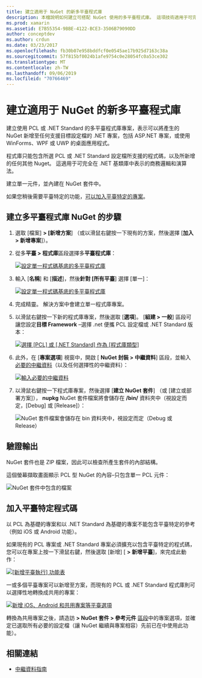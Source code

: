 ```yaml
---
title: 建立適用于 NuGet 的新多平臺程式庫
description: 本檔說明如何建立可搭配 NuGet 使用的多平臺程式庫。 這項技術適用于可完全以 .NET 基類庫表示的商務邏輯和演算法，因此會在所有目標平臺上執行，而不需要平臺特定程式碼。
ms.prod: xamarin
ms.assetid: E7B55354-9BBE-4122-BCE3-3506B79090DD
author: conceptdev
ms.author: crdun
ms.date: 03/23/2017
ms.openlocfilehash: fb30b07e958bddfcf0e0545ae17b925d7163c38a
ms.sourcegitcommit: 57f815bf0024b1afe9754c0e28054fc0a53ce302
ms.translationtype: MT
ms.contentlocale: zh-TW
ms.lasthandoff: 09/06/2019
ms.locfileid: "70766469"
---
```

# <a name="creating-a-new-multiplatform-library-for-nuget"></a>建立適用于 NuGet 的新多平臺程式庫

建立使用 PCL 或 .NET Standard 的多平臺程式庫專案，表示可以將產生的 NuGet 新增至任何支援目標設定檔的 .NET 專案，包括 ASP.NET 專案，或使用 WinForms、WPF 或 UWP 的桌面應用程式。

程式庫只能包含所選 PCL 或 .NET Standard 設定檔所支援的程式碼，以及所新增的任何其他 Nuget。
這適用于可完全在 .NET 基類庫中表示的商務邏輯和演算法。

建立單一元件，並內建在 NuGet 套件中。

如果您稍後需要平臺特定的功能，[可以加入平臺特定的專案](#add-platforms)。

## <a name="steps-to-create-a-multiplatform-library-nuget"></a>建立多平臺程式庫 NuGet 的步驟

1. 選取 [檔案] **> [新增方案**] （或以滑鼠右鍵按一下現有的方案，然後選擇 [**加入 > 新增專案**]）。

2. 從多**平臺 > 程式庫**區段選擇多**平臺程式庫**：

   [![](single-codebase-images/mulitplatform-library-sml.png "設定單一程式碼基底的多平臺程式庫")](single-codebase-images/mulitplatform-library.png#lightbox)

3. 輸入 [**名稱**] 和 [**描述**]，然後**針對 [所有平臺**] 選擇 [單一]：

   [![](single-codebase-images/single-configure-sml.png "設定單一程式碼基底的多平臺程式庫")](single-codebase-images/single-configure.png#lightbox)

4. 完成精靈。 解決方案中會建立單一程式庫專案。

5. 以滑鼠右鍵按一下新的程式庫專案，然後選取 [**選項**]。 [**組建 > 一般**] 區段可讓您設定**目標 Framework** –選擇 .net 便攜 PCL 設定檔或 .NET Standard 版本：

   [![](single-codebase-images/single-choose-type-sml.png "選擇 [PCL] 或 [.NET Standard] 作為 [程式庫類型]")](single-codebase-images/single-choose-type.png#lightbox)

6. 此外，在 [**專案選項**] 視窗中，開啟 [ **NuGet 封裝 > 中繼資料**] 區段，並輸入[必要的中繼資料](~/cross-platform/app-fundamentals/nuget-multiplatform-libraries/metadata.md)（以及任何選擇性的中繼資料）：

   [![](single-codebase-images/single-metadata-sml.png "輸入必要的中繼資料")](single-codebase-images/single-metadata.png#lightbox)

7. 以滑鼠右鍵按一下程式庫專案，然後選擇 [**建立 NuGet 套件**] （或 [建立或部署方案]）， **nupkg** NuGet 套件檔案將會儲存在 **/bin/** 資料夾中（視設定而定，[Debug] 或 [Release]）：

   ![](single-codebase-images/create-nuget-package.png "NuGet 套件檔案會儲存在 bin 資料夾中，視設定而定（Debug 或 Release）")

## <a name="verifying-the-output"></a>驗證輸出

NuGet 套件也是 ZIP 檔案，因此可以檢查所產生套件的內部結構。

這個螢幕擷取畫面顯示 PCL 型 NuGet 的內容–只包含單一 PCL 元件：

![](single-codebase-images/nuget-output.png "NuGet 套件中包含的檔案")

<a name="add-platforms" />

## <a name="adding-platform-specific-code"></a>加入平臺特定程式碼

以 PCL 為基礎的專案和以 .NET Standard 為基礎的專案不能包含平臺特定的參考（例如 iOS 或 Android 功能）。

如果現有的 PCL 專案或 .NET Standard 專案必須擴充以包含平臺特定的程式碼，您可以在專案上按一下滑鼠右鍵，然後選取 [新增] [ **> 新增平臺**]，來完成此動作：

[![](single-codebase-images/add-later-sml.png "[新增平臺執行] 功能表")](single-codebase-images/add-later.png#lightbox)

一或多個平臺專案可以新增至方案，而現有的 PCL 或 .NET Standard 程式庫則可以選擇性地轉換成共用的專案：

[![](single-codebase-images/add-later-platforms-sml.png "新增 iOS、Android 和共用專案等平臺選項")](single-codebase-images/add-later-platforms-sml.png#lightbox)

轉換為共用專案之後，請造訪 **> NuGet 套件 > 參考元件**
[區段](~/cross-platform/app-fundamentals/nuget-multiplatform-libraries/platform-specific.md)中的專案選項，並確定已選取所有必要的設定檔（讓 NuGet 繼續與專案相容）先前已在中使用此功能）。

## <a name="related-links"></a>相關連結

- [中繼資料指南](~/cross-platform/app-fundamentals/nuget-multiplatform-libraries/metadata.md)
